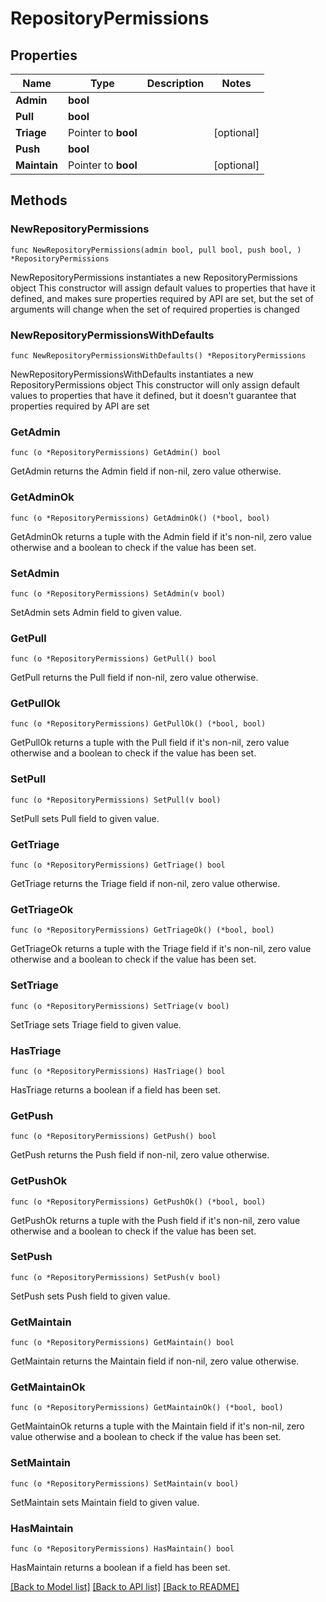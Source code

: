 # RepositoryPermissions

## Properties

Name | Type | Description | Notes
------------ | ------------- | ------------- | -------------
**Admin** | **bool** |  | 
**Pull** | **bool** |  | 
**Triage** | Pointer to **bool** |  | [optional] 
**Push** | **bool** |  | 
**Maintain** | Pointer to **bool** |  | [optional] 

## Methods

### NewRepositoryPermissions

`func NewRepositoryPermissions(admin bool, pull bool, push bool, ) *RepositoryPermissions`

NewRepositoryPermissions instantiates a new RepositoryPermissions object
This constructor will assign default values to properties that have it defined,
and makes sure properties required by API are set, but the set of arguments
will change when the set of required properties is changed

### NewRepositoryPermissionsWithDefaults

`func NewRepositoryPermissionsWithDefaults() *RepositoryPermissions`

NewRepositoryPermissionsWithDefaults instantiates a new RepositoryPermissions object
This constructor will only assign default values to properties that have it defined,
but it doesn't guarantee that properties required by API are set

### GetAdmin

`func (o *RepositoryPermissions) GetAdmin() bool`

GetAdmin returns the Admin field if non-nil, zero value otherwise.

### GetAdminOk

`func (o *RepositoryPermissions) GetAdminOk() (*bool, bool)`

GetAdminOk returns a tuple with the Admin field if it's non-nil, zero value otherwise
and a boolean to check if the value has been set.

### SetAdmin

`func (o *RepositoryPermissions) SetAdmin(v bool)`

SetAdmin sets Admin field to given value.


### GetPull

`func (o *RepositoryPermissions) GetPull() bool`

GetPull returns the Pull field if non-nil, zero value otherwise.

### GetPullOk

`func (o *RepositoryPermissions) GetPullOk() (*bool, bool)`

GetPullOk returns a tuple with the Pull field if it's non-nil, zero value otherwise
and a boolean to check if the value has been set.

### SetPull

`func (o *RepositoryPermissions) SetPull(v bool)`

SetPull sets Pull field to given value.


### GetTriage

`func (o *RepositoryPermissions) GetTriage() bool`

GetTriage returns the Triage field if non-nil, zero value otherwise.

### GetTriageOk

`func (o *RepositoryPermissions) GetTriageOk() (*bool, bool)`

GetTriageOk returns a tuple with the Triage field if it's non-nil, zero value otherwise
and a boolean to check if the value has been set.

### SetTriage

`func (o *RepositoryPermissions) SetTriage(v bool)`

SetTriage sets Triage field to given value.

### HasTriage

`func (o *RepositoryPermissions) HasTriage() bool`

HasTriage returns a boolean if a field has been set.

### GetPush

`func (o *RepositoryPermissions) GetPush() bool`

GetPush returns the Push field if non-nil, zero value otherwise.

### GetPushOk

`func (o *RepositoryPermissions) GetPushOk() (*bool, bool)`

GetPushOk returns a tuple with the Push field if it's non-nil, zero value otherwise
and a boolean to check if the value has been set.

### SetPush

`func (o *RepositoryPermissions) SetPush(v bool)`

SetPush sets Push field to given value.


### GetMaintain

`func (o *RepositoryPermissions) GetMaintain() bool`

GetMaintain returns the Maintain field if non-nil, zero value otherwise.

### GetMaintainOk

`func (o *RepositoryPermissions) GetMaintainOk() (*bool, bool)`

GetMaintainOk returns a tuple with the Maintain field if it's non-nil, zero value otherwise
and a boolean to check if the value has been set.

### SetMaintain

`func (o *RepositoryPermissions) SetMaintain(v bool)`

SetMaintain sets Maintain field to given value.

### HasMaintain

`func (o *RepositoryPermissions) HasMaintain() bool`

HasMaintain returns a boolean if a field has been set.


[[Back to Model list]](../README.md#documentation-for-models) [[Back to API list]](../README.md#documentation-for-api-endpoints) [[Back to README]](../README.md)


